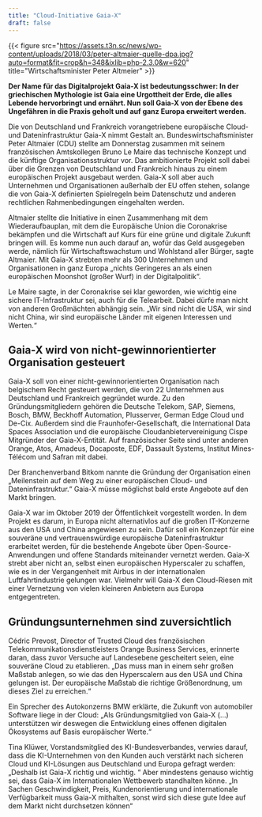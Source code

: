 ```yaml
---
title: "Cloud-Initiative Gaia-X"
draft: false
---
```



{{< figure src="https://assets.t3n.sc/news/wp-content/uploads/2018/03/peter-altmaier-quelle-dpa.jpg?auto=format&fit=crop&h=348&ixlib=php-2.3.0&w=620" title="Wirtschaftsminister Peter Altmeier" >}}

**Der Name für das Digitalprojekt Gaia-X ist bedeutungsschwer: In der griechischen
Mythologie ist Gaia eine Urgottheit der Erde, die alles Lebende hervorbringt und
ernährt. Nun soll Gaia-X von der Ebene des Ungefähren in die Praxis geholt und
auf ganz Europa erweitert werden.**



Die von Deutschland und Frankreich vorangetriebene europäische Cloud- und Dateninfrastruktur
Gaia-X nimmt Gestalt an. Bundeswirtschaftsminister Peter Altmaier (CDU) stellte am Donnerstag
zusammen mit seinem französischen Amtskollegen Bruno Le Maire das technische Konzept und die
künftige Organisationsstruktur vor. Das ambitionierte Projekt soll dabei über die Grenzen von
Deutschland und Frankreich hinaus zu einem europäischen Projekt ausgebaut werden. Gaia-X soll
aber auch Unternehmen und Organisationen außerhalb der EU offen stehen, solange die von Gaia-X
definierten Spielregeln beim Datenschutz und anderen rechtlichen Rahmenbedingungen eingehalten
werden.

Altmaier stellte die Initiative in einen Zusammenhang mit dem Wiederaufbauplan, mit dem
die Europäische Union die Coronakrise bekämpfen und die Wirtschaft auf Kurs für eine grüne
und digitale Zukunft bringen will. Es komme nun auch darauf an, wofür das Geld ausgegeben
werde, nämlich für Wirtschaftswachstum und Wohlstand aller Bürger, sagte Altmaier.
Mit Gaia-X strebten mehr als 300 Unternehmen und Organisationen in ganz Europa „nichts
Geringeres an als einen europäischen Moonshot (großer Wurf) in der Digitalpolitik“.

Le Maire sagte, in der Coronakrise sei klar geworden, wie wichtig eine sichere IT-Infrastruktur
sei, auch für die Telearbeit. Dabei dürfe man nicht von anderen Großmächten abhängig sein. „Wir
sind nicht die USA, wir sind nicht China, wir sind europäische Länder mit eigenen Interessen
und Werten.“

## Gaia-X wird von nicht-gewinnorientierter Organisation gesteuert

Gaia-X soll von einer nicht-gewinnorientierten Organisation nach belgischem Recht
gesteuert werden, die von 22 Unternehmen aus Deutschland und Frankreich gegründet
wurde. Zu den Gründungsmitgliedern gehören die Deutsche Telekom, SAP, Siemens, Bosch,
BMW, Beckhoff Automation, Plusserver, German Edge Cloud und De-Cix. Außerdem sind die
Fraunhofer-Gesellschaft, die International Data Spaces Association und die europäische
Cloudanbietervereinigung Cispe Mitgründer der Gaia-X-Entität. Auf französischer Seite
sind unter anderen Orange, Atos, Amadeus, Docaposte, EDF, Dassault Systems, Institut
Mines-Télécom und Safran mit dabei.

Der Branchenverband Bitkom nannte die Gründung der Organisation einen „Meilenstein
auf dem Weg zu einer europäischen Cloud- und Dateninfrastruktur.“ Gaia-X müsse möglichst
bald erste Angebote auf den Markt bringen.

Gaia-X war im Oktober 2019 der Öffentlichkeit vorgestellt worden. In dem Projekt es darum,
in Europa nicht alternativlos auf die großen IT-Konzerne aus den USA und China angewiesen
zu sein. Dafür soll ein Konzept für eine souveräne und vertrauenswürdige europäische
Dateninfrastruktur erarbeitet werden, für die bestehende Angebote über Open-Source-Anwendungen
und offene Standards miteinander vernetzt werden. Gaia-X strebt aber nicht an, selbst einen
europäischen Hyperscaler zu schaffen, wie es in der Vergangenheit mit Airbus in der
internationalen Luftfahrtindustrie gelungen war. Vielmehr will Gaia-X den Cloud-Riesen
mit einer Vernetzung von vielen kleineren Anbietern aus Europa entgegentreten.

## Gründungsunternehmen sind zuversichtlich

Cédric Prevost, Director of Trusted Cloud des französischen Telekommunikationsdienstleisters
Orange Business Services, erinnerte daran, dass zuvor Versuche auf Landesebene gescheitert
seien, eine souveräne Cloud zu etablieren. „Das muss man in einem sehr großen Maßstab anlegen,
so wie das den Hyperscalern aus den USA und China gelungen ist. Der europäische Maßstab
die richtige Größenordnung, um dieses Ziel zu erreichen.“

Ein Sprecher des Autokonzerns BMW erklärte, die Zukunft von automobiler Software
liege in der Cloud: „Als Gründungsmitglied von Gaia-X (…) unterstützen wir deswegen
die Entwicklung eines offenen digitalen Ökosystems auf Basis europäischer Werte.“

Tina Klüwer, Vorstandsmitglied des KI-Bundesverbandes, verwies darauf, dass die
KI-Unternehmen von den Kunden auch verstärkt nach sicheren Cloud und KI-Lösungen
aus Deutschland und Europa gefragt werden: „Deshalb ist Gaia-X richtig und wichtig.
“ Aber mindestens genauso wichtig sei, dass Gaia-X im Internationalen Wettbewerb
standhalten könne. „In Sachen Geschwindigkeit, Preis, Kundenorientierung und
internationale Verfügbarkeit muss Gaia-X mithalten, sonst wird sich diese gute
Idee auf dem Markt nicht durchsetzen können“